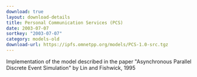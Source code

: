 ```yaml
---
download: true
layout: download-details
title: Personal Communication Services (PCS)
date: 2003-07-07
sortkey: "2003-07-07"
category: models-old
download-url: https://ipfs.omnetpp.org/models/PCS-1.0-src.tgz
---
```


Implementation of the model described in the paper "Asynchronous Parallel
Discrete Event Simulation" by Lin and Fishwick, 1995
